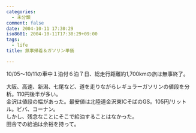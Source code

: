 ```yaml
---
categories:
  - 未分類
comment: false
date: 2004-10-11 17:30:29
iso8601: 2004-10-11T17:30:29+09:00
tags:
  - life
title: 無事帰着＆ガソリン単価

---
```


<div class="entry-body">
  <p>10/05〜10/11の車中１泊付６泊７日、総走行距離約1,700kmの旅は無事終了。</p>

  <p>大阪、高速、新潟、七尾など、道を走りながらレギュラーガソリンの値段を分析。110円後半が多い。<br />
    金沢は値段の幅があった。最安値は北陸道金沢東ICそばのGS。105円/リットル。ビバ、コーナン。<br />
    しかし、残念なことにそこで給油することはなかった。<br />
    田舎での給油は余裕を持って。</p>
</div>
